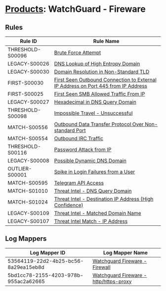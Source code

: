 # [Products](README.md): WatchGuard - Fireware

## Rules

|Rule ID|Rule Name|
|----|----|
|THRESHOLD-S00096|[Brute Force Attempt](../rules/THRESHOLD-S00096.md)|
|LEGACY-S00026|[DNS Lookup of High Entropy Domain](../rules/LEGACY-S00026.md)|
|LEGACY-S00030|[Domain Resolution in Non-Standard TLD](../rules/LEGACY-S00030.md)|
|FIRST-S00030|[First Seen Outbound Connection to External IP Address on Port 445 from IP Address](../rules/FIRST-S00030.md)|
|FIRST-S00025|[First Seen SMB Allowed Traffic From IP](../rules/FIRST-S00025.md)|
|LEGACY-S00027|[Hexadecimal in DNS Query Domain](../rules/LEGACY-S00027.md)|
|THRESHOLD-S00098|[Impossible Travel - Unsuccessful](../rules/THRESHOLD-S00098.md)|
|MATCH-S00556|[Outbound Data Transfer Protocol Over Non-standard Port](../rules/MATCH-S00556.md)|
|MATCH-S00554|[Outbound IRC Traffic](../rules/MATCH-S00554.md)|
|THRESHOLD-S00116|[Password Attack from IP](../rules/THRESHOLD-S00116.md)|
|LEGACY-S00008|[Possible Dynamic DNS Domain](../rules/LEGACY-S00008.md)|
|OUTLIER-S00001|[Spike in Login Failures from a User](../rules/OUTLIER-S00001.md)|
|MATCH-S00595|[Telegram API Access](../rules/MATCH-S00595.md)|
|MATCH-S01010|[Threat Intel - DNS Query Domain](../rules/MATCH-S01010.md)|
|MATCH-S01024|[Threat Intel - Destination IP Address (High Confidence)](../rules/MATCH-S01024.md)|
|LEGACY-S00109|[Threat Intel - Matched Domain Name](../rules/LEGACY-S00109.md)|
|LEGACY-S00107|[Threat Intel Match - IP Address](../rules/LEGACY-S00107.md)|


## Log Mappers

|Log Mapper ID|Log Mapper Name|
|----|----|
|53564119-22d2-4b25-bc56-8a29ea15eb8d|[Watchguard Fireware - Firewall](../mappings/53564119-22d2-4b25-bc56-8a29ea15eb8d.md)|
|5bd1cc78-2155-4203-978b-955ac2a62665|[Watchguard Fireware - http/https-proxy](../mappings/5bd1cc78-2155-4203-978b-955ac2a62665.md)|


